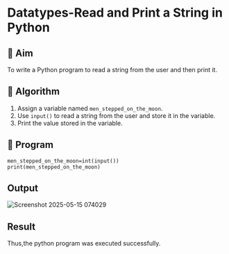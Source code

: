 # Datatypes-Read and Print a String in Python

## 🎯 Aim
To write a Python program to read a string from the user and then print it.

## 🧠 Algorithm
1. Assign a variable named `men_stepped_on_the_moon`.
2. Use `input()` to read a string from the user and store it in the variable.
3. Print the value stored in the variable.

## 🧾 Program
```
men_stepped_on_the_moon=int(input())
print(men_stepped_on_the_moon)
```

## Output
![Screenshot 2025-05-15 074029](https://github.com/user-attachments/assets/ebdcfc8d-8fda-4b9c-9de7-f72499a06e5a)


## Result
Thus,the python program was executed successfully.
